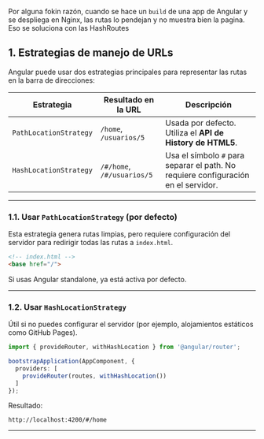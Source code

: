 Por alguna fokin razón, cuando se hace un `build` de una app de Angular y se despliega en Nginx, las rutas lo pendejan y no muestra bien la pagina. Eso se soluciona con las HashRoutes
## 1. Estrategias de manejo de URLs

Angular puede usar dos estrategias principales para representar las rutas en la barra de direcciones:

|Estrategia|Resultado en la URL|Descripción|
|---|---|---|
|`PathLocationStrategy`|`/home`, `/usuarios/5`|Usada por defecto. Utiliza el **API de History de HTML5**.|
|`HashLocationStrategy`|`/#/home`, `/#/usuarios/5`|Usa el símbolo `#` para separar el path. No requiere configuración en el servidor.|

---

### 1.1. Usar `PathLocationStrategy` (por defecto)

Esta estrategia genera rutas limpias, pero requiere configuración del servidor para redirigir todas las rutas a `index.html`.

```html
<!-- index.html -->
<base href="/">
```

Si usas Angular standalone, ya está activa por defecto.

---

### 1.2. Usar `HashLocationStrategy`

Útil si no puedes configurar el servidor (por ejemplo, alojamientos estáticos como GitHub Pages).

```ts
import { provideRouter, withHashLocation } from '@angular/router';

bootstrapApplication(AppComponent, {
  providers: [
    provideRouter(routes, withHashLocation())
  ]
});
```

Resultado:

```
http://localhost:4200/#/home
```

---

